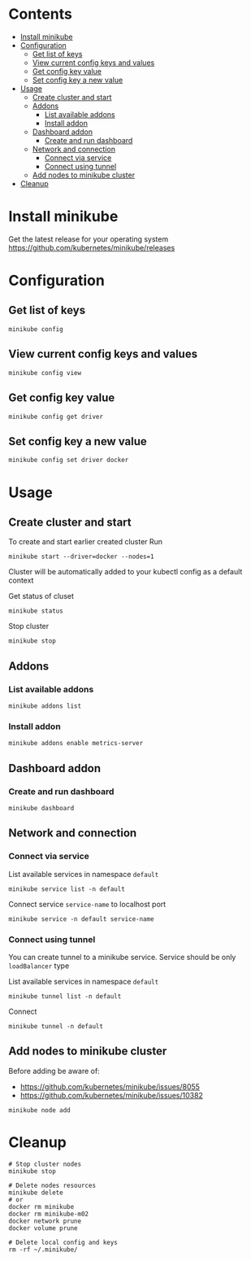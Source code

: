 # Contents

- [Install minikube](#install-minikube)
- [Configuration](#configuration)
  - [Get list of keys](#get-list-of-keys)
  - [View current config keys and values](#view-current-config-keys-and-values)
  - [Get config key value](#get-config-key-value)
  - [Set config key a new value](#set-config-key-a-new-value)
- [Usage](#usage)
  - [Create cluster and start](#create-cluster-and-start)
  - [Addons](#addons)
    - [List available addons](#list-available-addons)
    - [Install addon](#install-addon)
  - [Dashboard addon](#dashboard-addon)
    - [Create and run dashboard](#create-and-run-dashboard)
  - [Network and connection](#network-and-connection)
    - [Connect via service](#connect-via-service)
    - [Connect using tunnel](#connect-using-tunnel)
  - [Add nodes to minikube cluster](#add-nodes-to-minikube-cluster)
- [Cleanup](#cleanup)

# Install minikube

Get the latest release for your operating system
https://github.com/kubernetes/minikube/releases

# Configuration

## Get list of keys

```shell
minikube config
```

## View current config keys and values

```shell
minikube config view
```

## Get config key value

```shell
minikube config get driver
```

## Set config key a new value

```shell
minikube config set driver docker
```

# Usage

## Create cluster and start

To create and start earlier created cluster
Run

```shell
minikube start --driver=docker --nodes=1
```

Cluster will be automatically added to your kubectl config as a default context

Get status of cluset

```shell
minikube status
```

Stop cluster

```shell
minikube stop
```

## Addons

### List available addons

```shell
minikube addons list
```

### Install addon

```shell
minikube addons enable metrics-server
```

## Dashboard addon

### Create and run dashboard

```shell
minikube dashboard
```

## Network and connection

### Connect via service

List available services in namespace `default`

```shell
minikube service list -n default
```

Connect service `service-name` to localhost port

```shell
minikube service -n default service-name
```

### Connect using tunnel

You can create tunnel to a minikube service.
Service should be only `loadBalancer` type

List available services in namespace `default`

```shell
minikube tunnel list -n default
```

Connect

```shell
minikube tunnel -n default
```

## Add nodes to minikube cluster

Before adding be aware of:

- https://github.com/kubernetes/minikube/issues/8055
- https://github.com/kubernetes/minikube/issues/10382

```shell
minikube node add
```

# Cleanup

```shell
# Stop cluster nodes
minikube stop

# Delete nodes resources
minikube delete
# or
docker rm minikube
docker rm minikube-m02
docker network prune
docker volume prune

# Delete local config and keys
rm -rf ~/.minikube/
```

